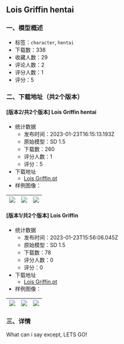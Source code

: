 ## Lois Griffin hentai
### 一、模型概述

- 标签：`character`, `hentai`
- 下载数：338
- 收藏人数：29
- 评论人数：2
- 评分人数：1
- 评分：5

### 二、下载地址（共2个版本）

#### [版本2/共2个版本] Lois Griffin hentai

- 统计数据
  - 发布时间：2023-01-23T16:15:13.193Z
  - 原始模型：SD 1.5
  - 下载数：260
  - 评分人数：1
  - 评分：5
- 下载地址
  - [Lois Griffin.pt](https://civitai.com/api/download/models/5904)
- 样例图像：

| <img src="https://image.civitai.com/xG1nkqKTMzGDvpLrqFT7WA/077a6eb8-f3d6-46e1-84e4-258ba9a61300/width=450/49767.jpeg" /> | <img src="https://image.civitai.com/xG1nkqKTMzGDvpLrqFT7WA/453d3778-828a-49fc-b028-eac1b4c76900/width=450/49766.jpeg" /> | <img src="https://image.civitai.com/xG1nkqKTMzGDvpLrqFT7WA/7c83535d-2442-4b47-514f-1c4eb0321200/width=450/49765.jpeg" /> |
| ---- | ---- | ---- |

#### [版本1/共2个版本] Lois Griffin

- 统计数据
  - 发布时间：2023-01-23T15:56:06.045Z
  - 原始模型：SD 1.5
  - 下载数：78
  - 评分人数：0
  - 评分：0
- 下载地址
  - [Lois Griffin.pt](https://civitai.com/api/download/models/5821)
- 样例图像：

| <img src="https://image.civitai.com/xG1nkqKTMzGDvpLrqFT7WA/2b1b2f4e-9050-4ba6-9a68-c351eeecd300/width=450/48575.jpeg" /> | <img src="https://image.civitai.com/xG1nkqKTMzGDvpLrqFT7WA/a1af35f3-f509-4ef0-6b64-87bb8bf22b00/width=450/48577.jpeg" /> | <img src="https://image.civitai.com/xG1nkqKTMzGDvpLrqFT7WA/6a76dece-0cf9-4d3e-88bb-59c9853e3500/width=450/48576.jpeg" /> |
| ---- | ---- | ---- |


### 三、详情
<p>What can i say except, LETS GO!</p>